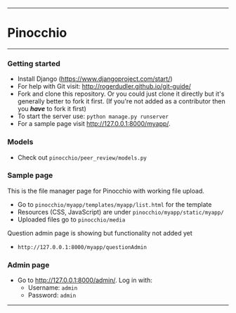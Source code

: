 -------------
# Pinocchio
-------------

### Getting started
- Install Django (https://www.djangoproject.com/start/)
- For help with Git visit: http://rogerdudler.github.io/git-guide/
- Fork and clone this repository. Or you could just clone it directly but it's generally better to fork it first. (If you're not added as a contributor then you ***have*** to fork it first)
- To start the server use: `python manage.py runserver`
- For a sample page visit http://127.0.0.1:8000/myapp/.

### Models
- Check out `pinocchio/peer_review/models.py`

### Sample page
This is the file manager page for Pinocchio with working file upload.

- Go to `pinocchio/myapp/templates/myapp/list.html` for the template
- Resources (CSS, JavaScript) are under `pinocchio/myapp/static/myapp/`
- Uploaded files go to `pinocchio/media`

Question admin page is showing but functionality not added yet
- `http://127.0.0.1:8000/myapp/questionAdmin`

### Admin page
- Go to http://127.0.0.1:8000/admin/.
Log in with:
  - Username: `admin`
  - Password: `admin`

-------------
